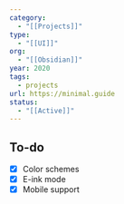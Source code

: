 ```yaml
---
category:
  - "[[Projects]]"
type:
  - "[[UI]]"
org:
  - "[[Obsidian]]"
year: 2020
tags:
  - projects
url: https://minimal.guide
status:
  - "[[Active]]"
---
```

## To-do

- [x] Color schemes
- [x] E-ink mode
- [x] Mobile support